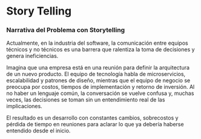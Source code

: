 # Story Telling

### **Narrativa del Problema con Storytelling**

Actualmente, en la industria del software, la comunicación entre equipos técnicos y no técnicos es una barrera que ralentiza la toma de decisiones y genera ineficiencias.

Imagina que una empresa está en una reunión para definir la arquitectura de un nuevo producto. El equipo de tecnología habla de microservicios, escalabilidad y patrones de diseño, mientras que el equipo de negocio se preocupa por costos, tiempos de implementación y retorno de inversión. Al no haber un lenguaje común, la conversación se vuelve confusa y, muchas veces, las decisiones se toman sin un entendimiento real de las implicaciones.

El resultado es un desarrollo con constantes cambios, sobrecostos y pérdida de tiempo en reuniones para aclarar lo que ya debería haberse entendido desde el inicio.
